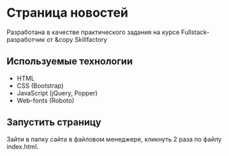 # Страница новостей

Разработана в качестве практического задания на курсе Fullstack-разработчик от &copy Skillfactory

## Используемые технологии
* HTML
* CSS (Bootstrap)
* JavaScript (jQuery, Popper)
* Web-fonts (Roboto)
## Запустить страницу
Зайти в папку сайта в файловом менеджере, кликнуть 2 раза по файлу index.html.